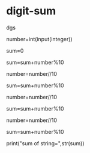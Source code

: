 # digit-sum
dgs

number=int(input(integer))

sum=0

sum=sum+number%10

number=number//10

sum=sum+number%10

number=number//10

sum=sum+number%10 

number=number//10

sum=sum+number%10

print("sum of string=",str(sum))
